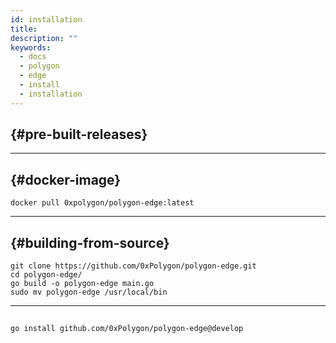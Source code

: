 ```yaml
---
id: installation
title:
description: ""
keywords:
  - docs
  - polygon
  - edge
  - install
  - installation
---
```






##  {#pre-built-releases}





---

##  {#docker-image}



`docker pull 0xpolygon/polygon-edge:latest`

---

##  {#building-from-source}





```shell
git clone https://github.com/0xPolygon/polygon-edge.git
cd polygon-edge/
go build -o polygon-edge main.go
sudo mv polygon-edge /usr/local/bin
```

---

##



`go install github.com/0xPolygon/polygon-edge@develop`


